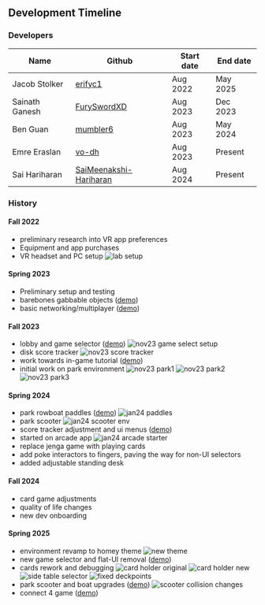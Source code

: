 ## Development Timeline

### Developers

| Name           | Github                                                              | Start date | End date |
| -------------- | ------------------------------------------------------------------- | ---------- | -------- |
| Jacob Stolker  | [erifyc1](https://github.com/erifyc1)                               | Aug 2022   | May 2025 |
| Sainath Ganesh | [FurySwordXD](https://github.com/FurySwordXD)                       | Aug 2023   | Dec 2023 |
| Ben Guan       | [mumbler6](https://github.com/mumbler6)                             | Aug 2023   | May 2024 |
| Emre Eraslan   | [vo-dh](https://github.com/vo-dh)                                   | Aug 2023   | Present  |
| Sai Hariharan  | [SaiMeenakshi-Hariharan](https://github.com/SaiMeenakshi-Hariharan) | Aug 2024   | Present  |

### History

#### Fall 2022

-   preliminary research into VR app preferences
-   Equipment and app purchases
-   VR headset and PC setup
    ![lab setup](https://i.imgur.com/NGdRJcm.jpeg)

#### Spring 2023

-   Preliminary setup and testing
-   barebones gabbable objects ([demo](https://www.youtube.com/watch?v=VuEmuVKoQfA))
-   basic networking/multiplayer ([demo](https://www.youtube.com/watch?v=xRUicDUixMg))

#### Fall 2023

-   lobby and game selector ([demo](https://www.youtube.com/watch?v=xvRinayI1II))
    ![nov23 game select setup](https://i.imgur.com/u2AaMN2.png)
-   disk score tracker
    ![nov23 score tracker](https://i.imgur.com/VQl7TMv.png)
-   work towards in-game tutorial ([demo](https://www.youtube.com/watch?v=tU6PpK7Ytug))
-   initial work on park environment
    ![nov23 park1](https://i.imgur.com/bwvrppF.jpeg)
    ![nov23 park2](https://i.imgur.com/8RysApt.jpeg)
    ![nov23 park3](https://i.imgur.com/8RaeVtv.jpeg)

#### Spring 2024

-   park rowboat paddles ([demo](https://www.youtube.com/watch?v=KGy23-pkG9U))
    ![jan24 paddles](https://i.imgur.com/l5NbECR.png)
-   park scooter
    ![jan24 scooter env](https://i.imgur.com/zREGpNq.png)
-   score tracker adjustment and ui menus ([demo](https://www.youtube.com/watch?v=cE6rEG0DcJw))
-   started on arcade app
    ![jan24 arcade starter](https://i.imgur.com/oIq9QsO.png)
-   replace jenga game with playing cards
-   add poke interactors to fingers, paving the way for non-UI selectors
-   added adjustable standing desk

#### Fall 2024

-   card game adjustments
-   quality of life changes
-   new dev onboarding

#### Spring 2025

-   environment revamp to homey theme
    ![new theme](https://i.imgur.com/zi1SmA9.png)
-   new game selector and flat-UI removal ([demo](https://www.youtube.com/watch?v=XriDaKRMgLI))
-   cards rework and debugging
    ![card holder original](https://i.imgur.com/0sxzKiw.png)
    ![card holder new](https://i.imgur.com/J8ve9LO.png)
    ![side table selector](https://i.imgur.com/it1vxA3.png)
    ![fixed deckpoints](https://i.imgur.com/00vnPwX.png)
-   park scooter and boat upgrades ([demo](https://www.youtube.com/watch?v=-gRF12_rl3w))
    ![scooter collision changes](https://i.imgur.com/kHv6ygb.png)
-   connect 4 game ([demo](https://www.youtube.com/watch?v=oLKtZW_aLss))
